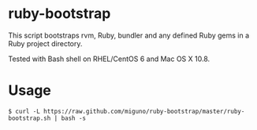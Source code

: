ruby-bootstrap
==============

This script bootstraps rvm, Ruby, bundler and any defined Ruby gems in a Ruby project directory.

Tested with Bash shell on RHEL/CentOS 6 and Mac OS X 10.8.

# Usage

    $ curl -L https://raw.github.com/miguno/ruby-bootstrap/master/ruby-bootstrap.sh | bash -s

